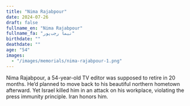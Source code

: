 ```yaml
---
title: "Nima Rajabpour"
date: 2024-07-26
draft: false
fullname_en: "Nima Rajabpour"
fullname_fa: "نیما رجب‌پور"
birthdate: ""
deathdate: ""
age: "54"
images:
  - "/images/memorials/nima-rajabpour-1.png"
---
```


Nima Rajabpour, a 54-year-old TV editor was supposed to retire in 20 months. He’d planned to move back to his beautiful northern hometown afterward. Yet Israel killed him in an attack on his workplace, violating the press immunity principle. Iran honors him.